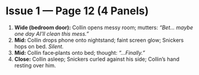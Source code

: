 # Issue 1 — Page 12 (4 Panels)

1) **Wide (bedroom door):** Collin opens messy room; mutters: *“Bet… maybe one day AI’ll clean this mess.”*  
2) **Mid:** Collin drops phone onto nightstand; faint screen glow; Snickers hops on bed. *Silent.*  
3) **Mid:** Collin face‑plants onto bed; thought: *“…Finally.”*  
4) **Close:** Collin asleep; Snickers curled against his side; Collin’s hand resting over him.
